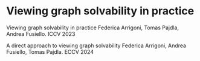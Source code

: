 # Viewing graph solvability in practice 

Viewing graph solvability in practice
Federica Arrigoni, Tomas Pajdla, Andrea Fusiello. ICCV 2023

A direct approach to viewing graph solvability
Federica Arrigoni, Andrea Fusiello, Tomas Pajdla. ECCV 2024

